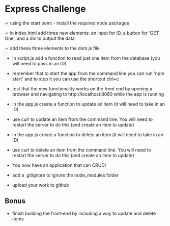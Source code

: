# Express Challenge

✓ using the start point - install the required node packages

✓ in index.html add three new elements: an input for ID, a button for 'GET One', and a div to output the data

✓ add these three elements to the dom.js file

* in script.js add a function to read just one item from the database (you will need to pass in an ID)

* remember that to start the app from the command line you can run 'npm start' and to stop it you can use the shortcut ctrl+c

* test that the new functionality works on the front end by opening a browser and navigating to http://localhost:8080 while the app is running

* in the app.js create a function to update an item (it will need to take in an ID)

* use curl to update an item from the command line. You will need to restart the server to do this (and create an item to update)

* in the app.js create a function to delete an item (it will need to take in an ID)

* use curl to delete an item from the command line. You will need to restart the server to do this (and create an item to update)

* You now have an application that can CRUD!

* add a .gitignore to ignore the node_modules folder

* upload your work to github

## Bonus

* finish building the front-end by including a way to update and delete items